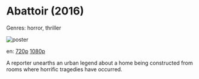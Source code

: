 # Abattoir (2016)

Genres: horror, thriller

![poster](http://image.tmdb.org/t/p/w500/A5cREO9NNFYg5OmTErWsghYQF9m.jpg)

en:
  [720p](magnet:?xt=urn:btih:BB3DF5471D4ED35CB0B9ECFD307B7C07BD99A85D&tr=udp://glotorrents.pw:6969/announce&tr=udp://tracker.opentrackr.org:1337/announce&tr=udp://torrent.gresille.org:80/announce&tr=udp://tracker.openbittorrent.com:80&tr=udp://tracker.coppersurfer.tk:6969&tr=udp://tracker.leechers-paradise.org:6969&tr=udp://p4p.arenabg.ch:1337&tr=udp://tracker.internetwarriors.net:1337)
  [1080p](magnet:?xt=urn:btih:F6E40153DF80F652C5F849E6776BE07C2B077874&tr=udp://glotorrents.pw:6969/announce&tr=udp://tracker.opentrackr.org:1337/announce&tr=udp://torrent.gresille.org:80/announce&tr=udp://tracker.openbittorrent.com:80&tr=udp://tracker.coppersurfer.tk:6969&tr=udp://tracker.leechers-paradise.org:6969&tr=udp://p4p.arenabg.ch:1337&tr=udp://tracker.internetwarriors.net:1337)
  


A reporter unearths an urban legend about a home being constructed from rooms where horrific tragedies have occurred.